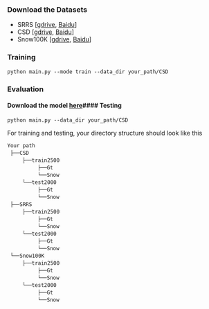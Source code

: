 ### Download the Datasets
- SRRS [[gdrive](https://drive.google.com/file/d/11h1cZ0NXx6ev35cl5NKOAL3PCgLlWUl2/view?usp=sharing), [Baidu](https://pan.baidu.com/s/1VXqsamkl12fPsI1Qek97TQ?pwd=vcfg)]
- CSD [[gdrive](https://drive.google.com/file/d/1pns-7uWy-0SamxjA40qOCkkhSu7o7ULb/view?usp=sharing), [Baidu](https://pan.baidu.com/s/1N52Jnx0co9udJeYrbd3blA?pwd=sb4a)]
- Snow100K [[gdrive](https://drive.google.com/file/d/19zJs0cJ6F3G3IlDHLU2BO7nHnCTMNrIS/view?usp=sharing), [Baidu](https://pan.baidu.com/s/1QGd5z9uM6vBKPnD5d7jQmA?pwd=aph4)]

### Training

~~~
python main.py --mode train --data_dir your_path/CSD
~~~

### Evaluation
#### Download the model [here](https://drive.google.com/drive/folders/1jrqqTBFHi2XNvBb9-rm9n0fZHfYZabFw?usp=sharing)#### Testing
~~~
python main.py --data_dir your_path/CSD
~~~

For training and testing, your directory structure should look like this

`Your path` <br/>
 `├──CSD` <br/>
     `├──train2500`  <br/>
          `├──Gt`  <br/>
          `└──Snow`  
     `└──test2000`  <br/>
          `├──Gt`  <br/>
          `└──Snow`  
 `├──SRRS` <br/>
     `├──train2500`  <br/>
          `├──Gt`  <br/>
          `└──Snow`  
     `└──test2000`  <br/>
          `├──Gt`  <br/>
          `└──Snow`  
 `└──Snow100K` <br/>
     `├──train2500`  <br/>
          `├──Gt`  <br/>
          `└──Snow`  
     `└──test2000`  <br/>
          `├──Gt`  <br/>
          `└──Snow`  
